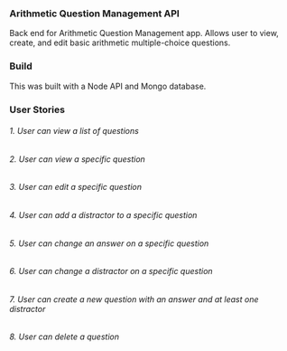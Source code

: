 ### Arithmetic Question Management API

Back end for Arithmetic Question Management app.  Allows user to view, create, and edit basic arithmetic multiple-choice questions.

### Build

This was built with a Node API and Mongo database.

### User Stories

###### 1. User can view a list of questions
###### 2. User can view a specific question
###### 3. User can edit a specific question
###### 4. User can add a distractor to a specific question
###### 5. User can change an answer on a specific question
###### 6. User can change a distractor on a specific question
###### 7. User can create a new question with an answer and at least one distractor
###### 8. User can delete a question
